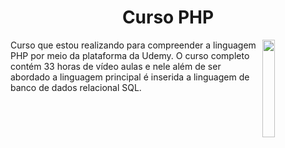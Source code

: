 <h1 align="center"> Curso PHP </h1>

<img align="right" src="https://user-images.githubusercontent.com/69599810/132997952-cbdb33b4-20ed-4e6e-acde-8478c5d9bfe0.png" width="20%">

<p align="left">Curso que estou realizando para compreender a linguagem PHP por meio da plataforma da Udemy. O curso completo contém 33 horas de vídeo aulas e nele além de ser abordado a linguagem principal é inserida a linguagem de banco de dados relacional SQL. </p>

